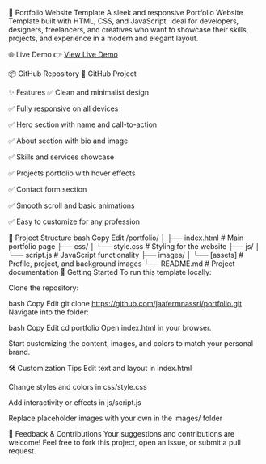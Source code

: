 💼 Portfolio Website Template
A sleek and responsive Portfolio Website Template built with HTML, CSS, and JavaScript. Ideal for developers, designers, freelancers, and creatives who want to showcase their skills, projects, and experience in a modern and elegant layout.

🌐 Live Demo
👉 <a href="https://portfolio-template-jaafer.netlify.app/">View Live Demo</a>

📦 GitHub Repository
🔗 GitHub Project

✨ Features
✅ Clean and minimalist design

✅ Fully responsive on all devices

✅ Hero section with name and call-to-action

✅ About section with bio and image

✅ Skills and services showcase

✅ Projects portfolio with hover effects

✅ Contact form section

✅ Smooth scroll and basic animations

✅ Easy to customize for any profession

📁 Project Structure
bash
Copy
Edit
/portfolio/
│
├── index.html              # Main portfolio page
├── css/
│   └── style.css           # Styling for the website
├── js/
│   └── script.js           # JavaScript functionality
├── images/
│   └── [assets]            # Profile, project, and background images
└── README.md               # Project documentation
🚀 Getting Started
To run this template locally:

Clone the repository:

bash
Copy
Edit
git clone https://github.com/jaafermnassri/portfolio.git
Navigate into the folder:

bash
Copy
Edit
cd portfolio
Open index.html in your browser.

Start customizing the content, images, and colors to match your personal brand.

🛠️ Customization Tips
Edit text and layout in index.html

Change styles and colors in css/style.css

Add interactivity or effects in js/script.js

Replace placeholder images with your own in the images/ folder

💬 Feedback & Contributions
Your suggestions and contributions are welcome! Feel free to fork this project, open an issue, or submit a pull request.
